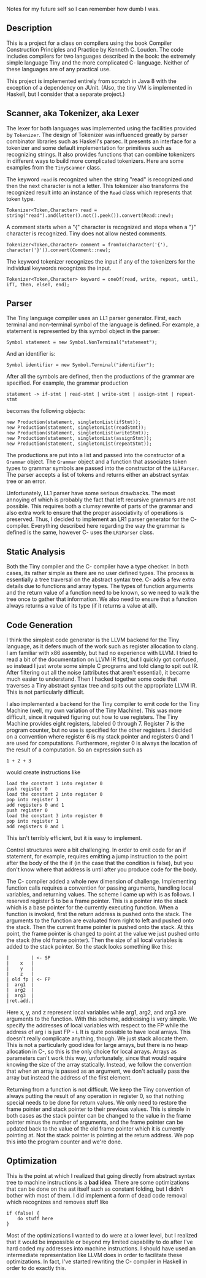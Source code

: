 Notes for my future self so I can remember how dumb I was.

## Description ##

This is a project for a class on compilers using the book Compiler
Construction Principles and Practice by Kenneth C. Louden. The code
includes compilers for two languages described in the book: the
extremely simple language Tiny and the more complicated C- language.
Neither of these languages are of any practical use.

This project is implemented entirely from scratch in Java 8 with the
exception of a dependency on JUnit. (Also, the tiny VM is implemented
in Haskell, but I consider that a separate project.)

## Scanner, aka Tokenizer, aka Lexer ##

The lexer for both languages was implemented using the facilities
provided by `Tokenizer`. The design of Tokenizer was influenced greatly
by parser combinator libraries such as Haskell's parsec. It presents
an interface for a tokenizer and some default implementation for
primitives such as recognizing strings. It also provides functions
that can combine tokenizers in different ways to build more
complicated tokenizers. Here are some examples from the `TinyScanner`
class.

The keyword `read` is recognized when the string "read" is recognized
*and* then the next character is not a letter. This tokenizer also
transforms the recognized result into an instance of the `Read` class
which represents that token type.

    Tokenizer<Token,Character> read = string("read").and(letter().not().peek()).convert(Read::new);

A comment starts when a "{" character is recognized and stops when a "}"
character is recognized. Tiny does not allow nested comments.

    Tokenizer<Token,Character> comment = fromTo(character('{'), character('}')).convert(Comment::new);

The keyword tokenizer recognizes the input if any of the tokenizers
for the individual keywords recognizes the input.

    Tokenizer<Token,Character> keyword = oneOf(read, write, repeat, until, ifT, then, elseT, end);

## Parser ##

The Tiny language compiler uses an LL1 parser generator. First, each
terminal and non-terminal symbol of the language is defined. For
example, a statement is represented by this symbol object in the
parser:

    Symbol statement = new Symbol.NonTerminal("statement");
    
And an identifier is:

    Symbol identifier = new Symbol.Terminal("identifier");
    
After all the symbols are defined, then the productions of the grammar
are specified. For example, the grammar production

    statement -> if-stmt | read-stmt | write-stmt | assign-stmt | repeat-stmt
    
becomes the following objects:

    new Production(statement, singletonList(ifStmt));
    new Production(statement, singletonList(readStmt));
    new Production(statement, singletonList(writeStmt));
    new Production(statement, singletonList(assignStmt));
    new Production(statement, singletonList(repeatStmt));
 
The productions are put into a list and passed into the constructor
of a `Grammar` object. The `Grammar` object and a function that
associates token types to grammar symbols are passed into the
constructor of the `LL1Parser`. The parser accepts a list of tokens
and returns either an abstract syntax tree or an error.
 
Unfortunately, LL1 parser have some serious drawbacks. The most
annoying of which is probably the fact that left recursive grammars
are not possible. This requires both a clumsy rewrite of parts of the
grammar and also extra work to ensure that the proper associativity of
operations is preserved. Thus, I decided to implement an LR1 parser
generator for the C- compiler. Everything described here regarding the
way the grammar is defined is the same, however C- uses the
`LR1Parser` class.

## Static Analysis ##

Both the Tiny compiler and the C- compiler have a type checker. In
both cases, its rather simple as there are no user defined types. The
process is essentially a tree traversal on the abstract syntax tree.
C- adds a few extra details due to functions and array types. The
types of function arguments and the return value of a function need to
be known, so we need to walk the tree once to gather that information.
We also need to ensure that a function always returns a value of its
type (if it returns a value at all).

## Code Generation ##

I think the simplest code generator is the LLVM backend for the Tiny
language, as it defers much of the work such as register allocation to
clang. I am familiar with x86 assembly, but had no experience with
LLVM. I tried to read a bit of the documentation on LLVM IR first, but
I quickly got confused, so instead I just wrote some simple C programs
and told clang to spit out IR. After filtering out all the noise
(attributes that aren't essential), it became much easier to
understand. Then I hacked together some code that traverses a Tiny
abstract syntax tree and spits out the appropriate LLVM IR. This is
not particularly difficult.

I also implemented a backend for the Tiny compiler to emit code for
the Tiny Machine (well, my own variation of the Tiny Machine). This
was more difficult, since it required figuring out how to use
registers. The Tiny Machine provides eight registers, labeled 0
through 7. Register 7 is the program counter, but no use is specified
for the other registers. I decided on a convention where register 6 is
my stack pointer and registers 0 and 1 are used for computations.
Furthermore, register 0 is always the location of the result of a
computation. So an expression such as

    1 + 2 + 3
    
would create instructions like

    load the constant 1 into register 0
    push register 0
    load the constant 2 into register 0
    pop into register 1
    add registers 0 and 1
    push register 0
    load the constant 3 into register 0
    pop into register 1
    add registers 0 and 1
    
This isn't terribly efficient, but it is easy to implement.

Control structures were a bit challenging. In order to emit code for
an if statement, for example, requires emitting a jump instruction to 
the point after the body of the the if (in the case that the condition
is false), but you don't know where that address is until after you
produce code for the body.

The C- compiler added a whole new dimension of challenge. Implementing
function calls requires a convention for passing arguments, handling
local variables, and returning values. The scheme I came up with is as
follows. I reserved register 5 to be a frame pointer. This is a
pointer into the stack which is a base pointer for the currently
executing function. When a function is invoked, first the return
address is pushed onto the stack. The arguments to the function
are evaluated from right to left and pushed onto the stack. Then the
current frame pointer is pushed onto the stack. At this point, the
frame pointer is changed to point at the value we just pushed onto the
stack (the old frame pointer). Then the size of all local variables is
added to the stack pointer. So the stack looks something like this:

    |        | <- SP
    |    x   |
    |    y   |
    |    z   |
    | old fp | <- FP
    |  arg1  |
    |  arg2  |
    |  arg3  |
    |ret.add.|
    
Here x, y, and z represent local variables while arg1, arg2, and arg3
are arguments to the function. With this scheme, addressing is very
simple. We specify the addresses of local variables with respect to
the FP while the address of arg i is just FP - i. It is quite possible
to have local arrays. This doesn't really complicate anything, though.
We just stack allocate them. This is not a particularly good idea for
large arrays, but there is no heap allocation in C-, so this is the
only choice for local arrays. Arrays as parameters can't work this
way, unfortunately, since that would require knowing the size of the
array statically. Instead, we follow the convention that when an array
is passed as an argument, we don't actually pass the array but instead
the address of the first element.

Returning from a function is not difficult. We keep the Tiny
convention of always putting the result of any operation in register
0, so that nothing special needs to be done for return values. We only
need to restore the frame pointer and stack pointer to their previous
values. This is simple in both cases as the stack pointer can be
changed to the value in the frame pointer minus the number of
arguments, and the frame pointer can be updated back to the value of
the old frame pointer which it is currently pointing at. Not the stack
pointer is pointing at the return address. We pop this into the
program counter and we're done.

## Optimization ##

This is the point at which I realized that going directly from
abstract syntax tree to machine instructions is a **bad idea**. There
are some optimizations that can be done on the ast itself such as
constant folding, but I didn't bother with most of them. I did
implement a form of dead code removal which recognizes and removes
stuff like

    if (false) {
        do stuff here
    }

Most of the optimizations I wanted to do were at a lower level, but I
realized that it would be impossible or beyond my limited capability
to do after I've hard coded my addresses into machine instructions. I
should have used an intermediate representation like LLVM does in
order to facilitate these optimizations. In fact, I've started
rewriting the C- compiler in Haskell in order to do exactly this.
